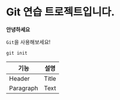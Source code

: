 # Git 연습 트로젝트입니다.

**안녕하세요**

`Git`을 사용해보세요!

```
git init
```
| 기능 | 설명 |
| ----------- | ----------- |
| Header | Title |
| Paragraph | Text |
